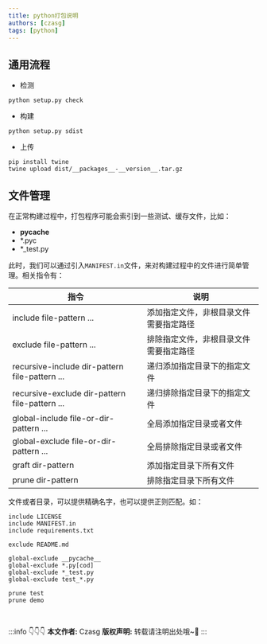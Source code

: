 ```yaml
---
title: python打包说明
authors: [czasg]
tags: [python]
---
```


<!--truncate-->

## 通用流程
- 检测
```shell script
python setup.py check
```
- 构建
```shell script
python setup.py sdist
```
- 上传
```shell script
pip install twine
twine upload dist/__packages__-__version__.tar.gz
```

## 文件管理
在正常构建过程中，打包程序可能会索引到一些测试、缓存文件，比如：
- __pycache__
- *.pyc
- *_test.py

此时，我们可以通过引入`MANIFEST.in`文件，来对构建过程中的文件进行简单管理。相关指令有：

|指令|说明|
|---|---|
|include file-pattern ...|添加指定文件，非根目录文件需要指定路径|
|exclude file-pattern ...|排除指定文件，非根目录文件需要指定路径|
|recursive-include dir-pattern file-pattern ...|递归添加指定目录下的指定文件|
|recursive-exclude dir-pattern file-pattern ...|递归排除指定目录下的指定文件|
|global-include file-or-dir-pattern ...|全局添加指定目录或者文件|
|global-exclude file-or-dir-pattern ...|全局排除指定目录或者文件|
|graft dir-pattern|添加指定目录下所有文件|
|prune dir-pattern|排除指定目录下所有文件|

文件或者目录，可以提供精确名字，也可以提供正则匹配。如：

```text title="MANIFEST.in"
include LICENSE
include MANIFEST.in
include requirements.txt

exclude README.md

global-exclude __pycache__
global-exclude *.py[cod]
global-exclude *_test.py
global-exclude test_*.py

prune test
prune demo
```


<br/>

:::info 👇👇👇
**本文作者:** Czasg
**版权声明:** 转载请注明出处哦~👮‍
:::
